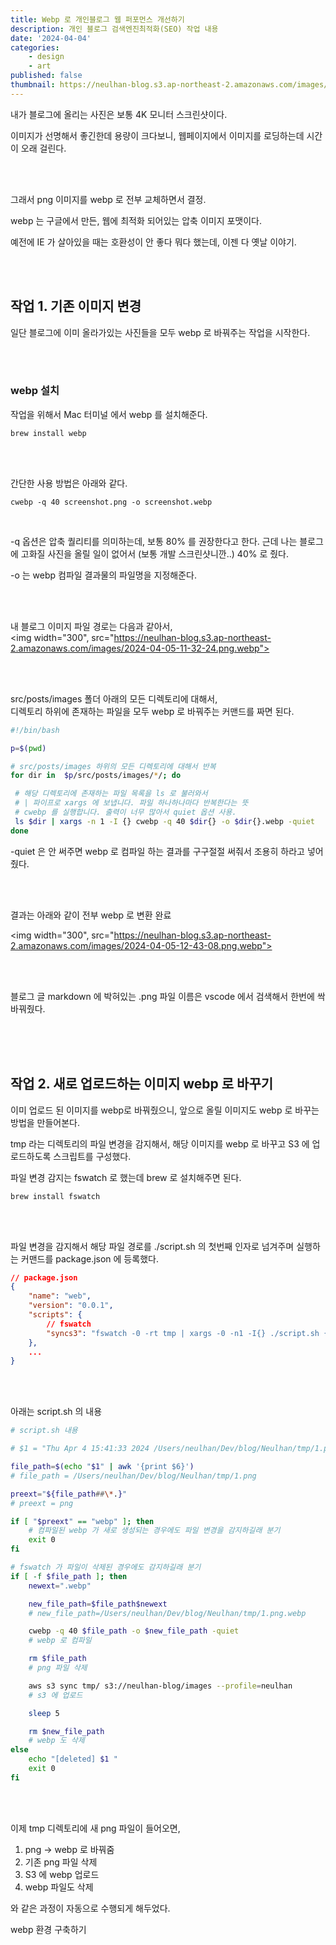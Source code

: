 ```yaml
---
title: Webp 로 개인블로그 웹 퍼포먼스 개선하기
description: 개인 블로그 검색엔진최적화(SEO) 작업 내용
date: '2024-04-04'
categories:
    - design
    - art
published: false
thumbnail: https://neulhan-blog.s3.ap-northeast-2.amazonaws.com/images/2024-04-05-11-10-37.png.webp
---
```


내가 블로그에 올리는 사진은 보통 4K 모니터 스크린샷이다.

이미지가 선명해서 좋긴한데 용량이 크다보니, 웹페이지에서 이미지를 로딩하는데 시간이 오래 걸린다.

<br>
<br>

그래서 png 이미지를 webp 로 전부 교체하면서 결정.

webp 는 구글에서 만든, 웹에 최적화 되어있는 압축 이미지 포맷이다.

예전에 IE 가 살아있을 때는 호환성이 안 좋다 뭐다 했는데, 이젠 다 옛날 이야기.

<br>
<br>

## 작업 1. 기존 이미지 변경

일단 블로그에 이미 올라가있는 사진들을 모두 webp 로 바꿔주는 작업을 시작한다.

<br>
<br>

### webp 설치

작업을 위해서 Mac 터미널 에서 webp 를 설치해준다.

```shell
brew install webp
```

<br>
<br>

간단한 사용 방법은 아래와 같다.

```shell
cwebp -q 40 screenshot.png -o screenshot.webp
```

<br>

-q 옵션은 압축 퀄리티를 의미하는데, 보통 80% 를 권장한다고 한다. 근데 나는 블로그에 고화질 사진을 올릴 일이 없어서 (보통 개발 스크린샷니깐..) 40% 로 줬다.

-o 는 webp 컴파일 결과물의 파일명을 지정해준다.

<br>
<br>

내 블로그 이미지 파일 경로는 다음과 같아서,  
<img width="300", src="https://neulhan-blog.s3.ap-northeast-2.amazonaws.com/images/2024-04-05-11-32-24.png.webp">

<br>
<br>

src/posts/images 폴더 아래의 모든 디렉토리에 대해서,  
디렉토리 하위에 존재하는 파일을 모두 webp 로 바꿔주는 커맨드를 짜면 된다.

```bash
#!/bin/bash

p=$(pwd)

# src/posts/images 하위의 모든 디렉토리에 대해서 반복
for dir in  $p/src/posts/images/*/; do

 # 해당 디렉토리에 존재하는 파일 목록을 ls 로 불러와서
 # | 파이프로 xargs 에 보냅니다. 파일 하나하나마다 반복한다는 뜻
 # cwebp 를 실행합니다. 출력이 너무 많아서 quiet 옵션 사용.
 ls $dir | xargs -n 1 -I {} cwebp -q 40 $dir{} -o $dir{}.webp -quiet
done
```

-quiet 은 안 써주면 webp 로 컴파일 하는 결과를 구구절절 써줘서 조용히 하라고 넣어줬다.

<br>
<br>

결과는 아래와 같이 전부 webp 로 변환 완료

<img width="300", src="https://neulhan-blog.s3.ap-northeast-2.amazonaws.com/images/2024-04-05-12-43-08.png.webp">

<br>
<br>

블로그 글 markdown 에 박혀있는 .png 파일 이름은 vscode 에서 검색해서 한번에 싹 바꿔줬다.

<br>
<br>
<br>

## 작업 2. 새로 업로드하는 이미지 webp 로 바꾸기

이미 업로드 된 이미지를 webp로 바꿔줬으니, 앞으로 올릴 이미지도 webp 로 바꾸는 방법을 만들어본다.

tmp 라는 디렉토리의 파일 변경을 감지해서, 해당 이미지를 webp 로 바꾸고 S3 에 업로드하도록 스크립트를 구성했다.

파일 변경 감지는 fswatch 로 했는데 brew 로 설치해주면 된다.

```shell
brew install fswatch
```

<br>
<br>

파일 변경을 감지해서 해당 파일 경로를 ./script.sh 의 첫번째 인자로 넘겨주며 실행하는 커맨드를 package.json 에 등록했다.

```json
// package.json
{
    "name": "web",
    "version": "0.0.1",
    "scripts": {
        // fswatch
        "syncs3": "fswatch -0 -rt tmp | xargs -0 -n1 -I{} ./script.sh {}"
    },
    ...
}
```

<br>
<br>

아래는 script.sh 의 내용

```bash
# script.sh 내용

# $1 = "Thu Apr 4 15:41:33 2024 /Users/neulhan/Dev/blog/Neulhan/tmp/1.png"

file_path=$(echo "$1" | awk '{print $6}')
# file_path = /Users/neulhan/Dev/blog/Neulhan/tmp/1.png

preext="${file_path##\*.}"
# preext = png

if [ "$preext" == "webp" ]; then
    # 컴파일된 webp 가 새로 생성되는 경우에도 파일 변경을 감지하길래 분기
    exit 0
fi

# fswatch 가 파일이 삭제된 경우에도 감지하길래 분기
if [ -f $file_path ]; then
    newext=".webp"

    new_file_path=$file_path$newext
    # new_file_path=/Users/neulhan/Dev/blog/Neulhan/tmp/1.png.webp

    cwebp -q 40 $file_path -o $new_file_path -quiet
    # webp 로 컴파일

    rm $file_path
    # png 파일 삭제

    aws s3 sync tmp/ s3://neulhan-blog/images --profile=neulhan
    # s3 에 업로드

    sleep 5

    rm $new_file_path
    # webp 도 삭제
else
    echo "[deleted] $1 "
    exit 0
fi

```

<br>
<br>

이제 tmp 디렉토리에 새 png 파일이 들어오면,

1. png -> webp 로 바꿔줌
2. 기존 png 파일 삭제
3. S3 에 webp 업로드
4. webp 파일도 삭제

와 같은 과정이 자동으로 수행되게 해두었다.

webp 환경 구축하기
